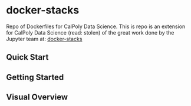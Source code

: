 # docker-stacks

Repo of Dockerfiles for CalPoly Data Science. This is repo is an extension for CalPoly Data Science (read: stolen) of the great work done by the Jupyter team at: [docker-stacks](https://github.com/jupyter/docker-stacks)

## Quick Start


## Getting Started


## Visual Overview


## 
